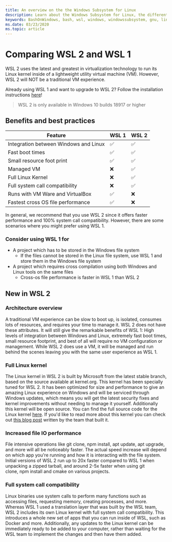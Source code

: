 ```yaml
---
title: An overview on the the Windows Subsystem for Linux
description: Learn about the Windows Subsystem for Linux, the different versions and ways you can use them.
keywords: BashOnWindows, bash, wsl, windows, windowssubsystem, gnu, linux
ms.date: 03/23/2020
ms.topic: article
---
```


# Comparing WSL 2 and WSL 1

WSL 2 uses the latest and greatest in virtualization technology to run its Linux kernel inside of a lightweight utility virtual machine (VM). However, WSL 2 will NOT be a traditional VM experience.

Already using WSL 1 and want to upgrade to WSL 2? Follow the installation instructions [here](./install-win10.md#install-the-windows-subsystem-for-linux-2)!
> WSL 2 is only available in Windows 10 builds 18917 or higher

## Benefits and best practices

Feature | WSL 1 | WSL 2
--- | --- | ---
 Integration between Windows and Linux| ✅|✅
 Fast boot times| ✅ | ✅
 Small resource foot print| ✅ |✅
 Managed VM| ❌ | ✅
 Full Linux Kernel| ❌ |✅
 Full system call compatibility| ❌ | ✅
 Runs with VM Ware and VirtualBox| ✅ |❌
 Fastest cross OS file performance| ✅ | ❌

In general, we recommend that you use WSL 2 since it offers faster performance and 100% system call compatibility. However, there are some scenarios where you might prefer using WSL 1.

### Consider using WSL 1 for

* A project which has to be stored in the Windows file system
  * If the files cannot be stored in the Linux file system, use WSL 1 and store them in the Windows file system
* A project which requires cross compilation using both Windows and Linux tools on the same files
  * Cross-os file performance is faster in WSL 1 than WSL 2

## New in WSL 2

### Architecture overview

A traditional VM experience can be slow to boot up, is isolated, consumes lots of resources, and requires your time to manage it. WSL 2 does not have these attributes. It will still give the remarkable benefits of WSL 1: High levels of integration between Windows and Linux, extremely fast boot times, small resource footprint, and best of all will require no VM configuration or management. While WSL 2 does use a VM, it will be managed and run behind the scenes leaving you with the same user experience as WSL 1.

### Full Linux kernel

The Linux kernel in WSL 2 is built by Microsoft from the latest stable branch, based on the source available at kernel.org. This kernel has been specially tuned for WSL 2. It has been optimized for size and performance to give an amazing Linux experience on Windows and will be serviced through Windows updates, which means you will get the latest security fixes and kernel improvements without needing to manage it yourself.
Additionally this kernel will be open source. You can find the full source code for the Linux kernel [here](https://github.com/microsoft/WSL2-Linux-Kernel). If you'd like to read more about this kernel you can check out [this blog post](https://devblogs.microsoft.com/commandline/shipping-a-linux-kernel-with-windows/) written by the team that built it.

### Increased file IO performance

File intensive operations like git clone, npm install, apt update, apt upgrade, and more will all be noticeably faster. The actual speed increase will depend on which app you're running and how it is interacting with the file system. Initial versions of WSL 2 run up to 20x faster compared to WSL 1 when unpacking a zipped tarball, and around 2-5x faster when using git clone, npm install and cmake on various projects.

### Full system call compatibility

Linux binaries use system calls to perform many functions such as accessing files, requesting memory, creating processes, and more. Whereas WSL 1 used a translation layer that was built by the WSL team, WSL 2 includes its own Linux kernel with full system call compatibility. This introduces a whole new set of apps that you can run inside of WSL, such as Docker and more. Additionally, any updates to the Linux kernel can be immediately ready to be added to your computer, rather than waiting for the WSL team to implement the changes and then have them added.
